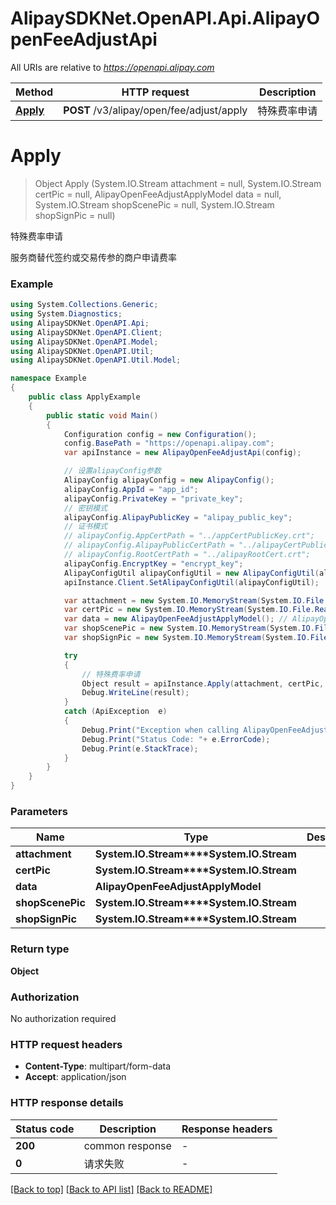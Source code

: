 # AlipaySDKNet.OpenAPI.Api.AlipayOpenFeeAdjustApi

All URIs are relative to *https://openapi.alipay.com*

Method | HTTP request | Description
------------- | ------------- | -------------
[**Apply**](AlipayOpenFeeAdjustApi.md#apply) | **POST** /v3/alipay/open/fee/adjust/apply | 特殊费率申请


<a name="apply"></a>
# **Apply**
> Object Apply (System.IO.Stream attachment = null, System.IO.Stream certPic = null, AlipayOpenFeeAdjustApplyModel data = null, System.IO.Stream shopScenePic = null, System.IO.Stream shopSignPic = null)

特殊费率申请

服务商替代签约或交易传参的商户申请费率

### Example
```csharp
using System.Collections.Generic;
using System.Diagnostics;
using AlipaySDKNet.OpenAPI.Api;
using AlipaySDKNet.OpenAPI.Client;
using AlipaySDKNet.OpenAPI.Model;
using AlipaySDKNet.OpenAPI.Util;
using AlipaySDKNet.OpenAPI.Util.Model;

namespace Example
{
    public class ApplyExample
    {
        public static void Main()
        {
            Configuration config = new Configuration();
            config.BasePath = "https://openapi.alipay.com";
            var apiInstance = new AlipayOpenFeeAdjustApi(config);

            // 设置alipayConfig参数
            AlipayConfig alipayConfig = new AlipayConfig();
            alipayConfig.AppId = "app_id";
            alipayConfig.PrivateKey = "private_key";
            // 密钥模式
            alipayConfig.AlipayPublicKey = "alipay_public_key";
            // 证书模式
            // alipayConfig.AppCertPath = "../appCertPublicKey.crt";
            // alipayConfig.AlipayPublicCertPath = "../alipayCertPublicKey_RSA2.crt";
            // alipayConfig.RootCertPath = "../alipayRootCert.crt";
            alipayConfig.EncryptKey = "encrypt_key";
            AlipayConfigUtil alipayConfigUtil = new AlipayConfigUtil(alipayConfig);
            apiInstance.Client.SetAlipayConfigUtil(alipayConfigUtil);

            var attachment = new System.IO.MemoryStream(System.IO.File.ReadAllBytes("/path/to/file.txt"));  // System.IO.Stream |  (optional) 
            var certPic = new System.IO.MemoryStream(System.IO.File.ReadAllBytes("/path/to/file.txt"));  // System.IO.Stream |  (optional) 
            var data = new AlipayOpenFeeAdjustApplyModel(); // AlipayOpenFeeAdjustApplyModel |  (optional) 
            var shopScenePic = new System.IO.MemoryStream(System.IO.File.ReadAllBytes("/path/to/file.txt"));  // System.IO.Stream |  (optional) 
            var shopSignPic = new System.IO.MemoryStream(System.IO.File.ReadAllBytes("/path/to/file.txt"));  // System.IO.Stream |  (optional) 

            try
            {
                // 特殊费率申请
                Object result = apiInstance.Apply(attachment, certPic, data, shopScenePic, shopSignPic);
                Debug.WriteLine(result);
            }
            catch (ApiException  e)
            {
                Debug.Print("Exception when calling AlipayOpenFeeAdjustApi.Apply: " + e.Message );
                Debug.Print("Status Code: "+ e.ErrorCode);
                Debug.Print(e.StackTrace);
            }
        }
    }
}
```

### Parameters

Name | Type | Description  | Notes
------------- | ------------- | ------------- | -------------
 **attachment** | **System.IO.Stream****System.IO.Stream**|  | [optional] 
 **certPic** | **System.IO.Stream****System.IO.Stream**|  | [optional] 
 **data** | **AlipayOpenFeeAdjustApplyModel**|  | [optional] 
 **shopScenePic** | **System.IO.Stream****System.IO.Stream**|  | [optional] 
 **shopSignPic** | **System.IO.Stream****System.IO.Stream**|  | [optional] 

### Return type

**Object**

### Authorization

No authorization required

### HTTP request headers

 - **Content-Type**: multipart/form-data
 - **Accept**: application/json


### HTTP response details
| Status code | Description | Response headers |
|-------------|-------------|------------------|
| **200** | common response |  -  |
| **0** | 请求失败 |  -  |

[[Back to top]](#) [[Back to API list]](../README.md#documentation-for-api-endpoints) [[Back to README]](../README.md)


